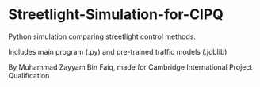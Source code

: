 # Streetlight-Simulation-for-CIPQ
Python simulation comparing streetlight control methods.

Includes main program (.py) and pre-trained traffic models (.joblib)

By Muhammad Zayyam Bin Faiq, made for Cambridge International Project Qualification

